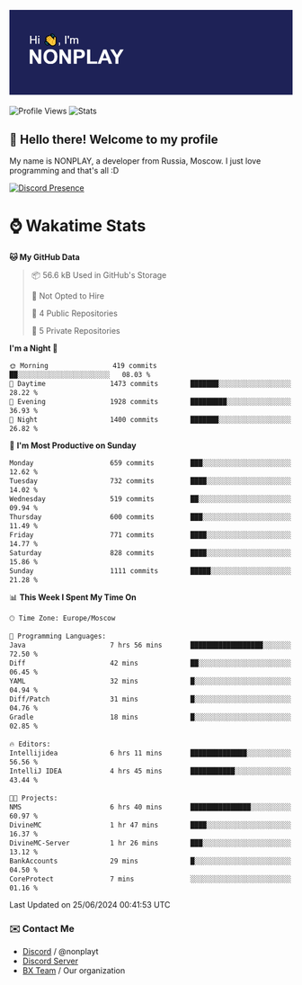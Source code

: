 ![Discord Presence](./header.png)
<br></br>
![Profile Views](https://komarev.com/ghpvc/?username=NONPLAYT&color=blue&style=for-the-badge)
![Stats](https://img.shields.io/badge/0%25-OPTIMIZED-orange?style=for-the-badge)


## :wave: Hello there! Welcome to my profile

My name is NONPLAY, a developer from Russia, Moscow. I just love programming and that's all :D

[![Discord Presence](https://lanyard.cnrad.dev/api/597087584090587177?showDisplayName=true)](https://discord.com/users/597087584090587177) 

# ⌚ Wakatime Stats

<!--START_SECTION:waka-->
**🐱 My GitHub Data** 

> 📦 56.6 kB Used in GitHub's Storage 
 > 
> 🚫 Not Opted to Hire
 > 
> 📜 4 Public Repositories 
 > 
> 🔑 5 Private Repositories 
 > 
**I'm a Night 🦉** 

```text
🌞 Morning                419 commits         ██░░░░░░░░░░░░░░░░░░░░░░░   08.03 % 
🌆 Daytime                1473 commits        ███████░░░░░░░░░░░░░░░░░░   28.22 % 
🌃 Evening                1928 commits        █████████░░░░░░░░░░░░░░░░   36.93 % 
🌙 Night                  1400 commits        ███████░░░░░░░░░░░░░░░░░░   26.82 % 
```
📅 **I'm Most Productive on Sunday** 

```text
Monday                   659 commits         ███░░░░░░░░░░░░░░░░░░░░░░   12.62 % 
Tuesday                  732 commits         ████░░░░░░░░░░░░░░░░░░░░░   14.02 % 
Wednesday                519 commits         ██░░░░░░░░░░░░░░░░░░░░░░░   09.94 % 
Thursday                 600 commits         ███░░░░░░░░░░░░░░░░░░░░░░   11.49 % 
Friday                   771 commits         ████░░░░░░░░░░░░░░░░░░░░░   14.77 % 
Saturday                 828 commits         ████░░░░░░░░░░░░░░░░░░░░░   15.86 % 
Sunday                   1111 commits        █████░░░░░░░░░░░░░░░░░░░░   21.28 % 
```


📊 **This Week I Spent My Time On** 

```text
🕑︎ Time Zone: Europe/Moscow

💬 Programming Languages: 
Java                     7 hrs 56 mins       ██████████████████░░░░░░░   72.50 % 
Diff                     42 mins             ██░░░░░░░░░░░░░░░░░░░░░░░   06.45 % 
YAML                     32 mins             █░░░░░░░░░░░░░░░░░░░░░░░░   04.94 % 
Diff/Patch               31 mins             █░░░░░░░░░░░░░░░░░░░░░░░░   04.76 % 
Gradle                   18 mins             █░░░░░░░░░░░░░░░░░░░░░░░░   02.85 % 

🔥 Editors: 
Intellijidea             6 hrs 11 mins       ██████████████░░░░░░░░░░░   56.56 % 
IntelliJ IDEA            4 hrs 45 mins       ███████████░░░░░░░░░░░░░░   43.44 % 

🐱‍💻 Projects: 
NMS                      6 hrs 40 mins       ███████████████░░░░░░░░░░   60.97 % 
DivineMC                 1 hr 47 mins        ████░░░░░░░░░░░░░░░░░░░░░   16.37 % 
DivineMC-Server          1 hr 26 mins        ███░░░░░░░░░░░░░░░░░░░░░░   13.12 % 
BankAccounts             29 mins             █░░░░░░░░░░░░░░░░░░░░░░░░   04.50 % 
CoreProtect              7 mins              ░░░░░░░░░░░░░░░░░░░░░░░░░   01.16 % 
```


 Last Updated on 25/06/2024 00:41:53 UTC
<!--END_SECTION:waka-->

### ✉️ Contact Me

- [Discord](https://discord.com/users/597087584090587177) / @nonplayt
- [Discord Server](https://discord.gg/p7cxhw7E2M)
- [BX Team](https://github.com/BX-Team) / Our organization
